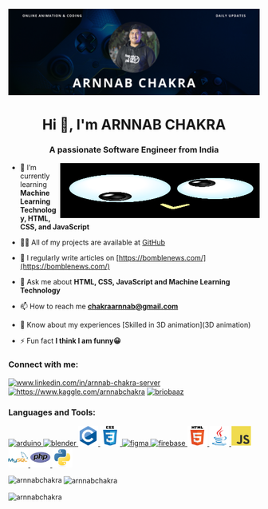 ![logo](https://github.com/Arnnabchakra/Arnnabchakra/blob/main/GITHUB%20BANNER_1.png)
<h1 align="center">Hi 👋, I'm ARNNAB CHAKRA</h1>
<h3 align="center">A passionate Software Engineer from India</h3>

<img align="right" alt="Coding" width="400" src="https://github.com/tomchen/my-avatar/raw/master/tomchen.gif" alt="Tom Chen's animated GIF avatar" title="Tom Chen's animated GIF avatar" height="110px" width="110px">

- 🌱 I’m currently learning **Machine Learning Technology, HTML, CSS, and JavaScript**

- 👨‍💻 All of my projects are available at [GitHub](GitHub)

- 📝 I regularly write articles on [https://bomblenews.com/](https://bomblenews.com/)

- 💬 Ask me about **HTML, CSS, JavaScript and Machine Learning Technology**

- 📫 How to reach me **chakraarnnab@gmail.com**

- 📄 Know about my experiences [Skilled in 3D animation](3D animation)

- ⚡ Fun fact **I think I am funny😀**

<h3 align="left">Connect with me:</h3>
<p align="left">
<a href="https://linkedin.com/in/www.linkedin.com/in/arnnab-chakra-server" target="blank"><img align="center" src="https://raw.githubusercontent.com/rahuldkjain/github-profile-readme-generator/master/src/images/icons/Social/linked-in-alt.svg" alt="www.linkedin.com/in/arnnab-chakra-server" height="30" width="40" /></a>
<a href="https://kaggle.com/https://www.kaggle.com/arnnabchakra" target="blank"><img align="center" src="https://raw.githubusercontent.com/rahuldkjain/github-profile-readme-generator/master/src/images/icons/Social/kaggle.svg" alt="https://www.kaggle.com/arnnabchakra" height="30" width="40" /></a>
<a href="https://www.youtube.com/c/briobaaz" target="blank"><img align="center" src="https://raw.githubusercontent.com/rahuldkjain/github-profile-readme-generator/master/src/images/icons/Social/youtube.svg" alt="briobaaz" height="30" width="40" /></a>
</p>

<h3 align="left">Languages and Tools:</h3>
<p align="left"> <a href="https://www.arduino.cc/" target="_blank" rel="noreferrer"> <img src="https://cdn.worldvectorlogo.com/logos/arduino-1.svg" alt="arduino" width="40" height="40"/> </a> <a href="https://www.blender.org/" target="_blank" rel="noreferrer"> <img src="https://download.blender.org/branding/community/blender_community_badge_white.svg" alt="blender" width="40" height="40"/> </a> <a href="https://www.cprogramming.com/" target="_blank" rel="noreferrer"> <img src="https://raw.githubusercontent.com/devicons/devicon/master/icons/c/c-original.svg" alt="c" width="40" height="40"/> </a> <a href="https://www.w3schools.com/css/" target="_blank" rel="noreferrer"> <img src="https://raw.githubusercontent.com/devicons/devicon/master/icons/css3/css3-original-wordmark.svg" alt="css3" width="40" height="40"/> </a> <a href="https://www.figma.com/" target="_blank" rel="noreferrer"> <img src="https://www.vectorlogo.zone/logos/figma/figma-icon.svg" alt="figma" width="40" height="40"/> </a> <a href="https://firebase.google.com/" target="_blank" rel="noreferrer"> <img src="https://www.vectorlogo.zone/logos/firebase/firebase-icon.svg" alt="firebase" width="40" height="40"/> </a> <a href="https://www.w3.org/html/" target="_blank" rel="noreferrer"> <img src="https://raw.githubusercontent.com/devicons/devicon/master/icons/html5/html5-original-wordmark.svg" alt="html5" width="40" height="40"/> </a> <a href="https://www.java.com" target="_blank" rel="noreferrer"> <img src="https://raw.githubusercontent.com/devicons/devicon/master/icons/java/java-original.svg" alt="java" width="40" height="40"/> </a> <a href="https://developer.mozilla.org/en-US/docs/Web/JavaScript" target="_blank" rel="noreferrer"> <img src="https://raw.githubusercontent.com/devicons/devicon/master/icons/javascript/javascript-original.svg" alt="javascript" width="40" height="40"/> </a> <a href="https://www.mysql.com/" target="_blank" rel="noreferrer"> <img src="https://raw.githubusercontent.com/devicons/devicon/master/icons/mysql/mysql-original-wordmark.svg" alt="mysql" width="40" height="40"/> </a> <a href="https://www.php.net" target="_blank" rel="noreferrer"> <img src="https://raw.githubusercontent.com/devicons/devicon/master/icons/php/php-original.svg" alt="php" width="40" height="40"/> </a> <a href="https://www.python.org" target="_blank" rel="noreferrer"> <img src="https://raw.githubusercontent.com/devicons/devicon/master/icons/python/python-original.svg" alt="python" width="40" height="40"/> </a> </p>

<p><img align="left" src="https://github-readme-stats.vercel.app/api/top-langs?username=arnnabchakra&show_icons=true&locale=en&layout=compact" alt="arnnabchakra" /></p>

<p>&nbsp;<img align="center" src="https://github-readme-stats.vercel.app/api?username=arnnabchakra&show_icons=true&locale=en" alt="arnnabchakra" /></p>

<p><img align="center" src="https://github-readme-streak-stats.herokuapp.com/?user=arnnabchakra&" alt="arnnabchakra" /></p>
